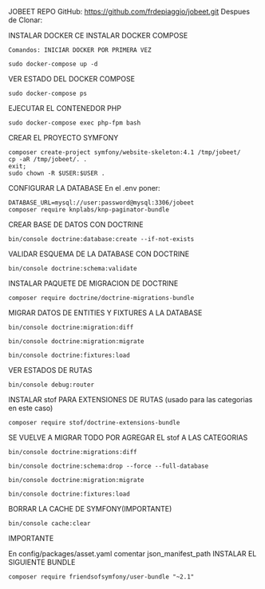 JOBEET
REPO GitHub: https://github.com/frdepiaggio/jobeet.git Despues de Clonar:

INSTALAR DOCKER CE INSTALAR DOCKER COMPOSE

	Comandos: INICIAR DOCKER POR PRIMERA VEZ

	sudo docker-compose up -d

VER ESTADO DEL DOCKER COMPOSE

	sudo docker-compose ps

EJECUTAR EL CONTENEDOR PHP

	sudo docker-compose exec php-fpm bash

CREAR EL PROYECTO SYMFONY

	composer create-project symfony/website-skeleton:4.1 /tmp/jobeet/
	cp -aR /tmp/jobeet/. .
	exit;
	sudo chown -R $USER:$USER .

CONFIGURAR LA DATABASE En el .env poner:

	DATABASE_URL=mysql://user:password@mysql:3306/jobeet
	composer require knplabs/knp-paginator-bundle

CREAR BASE DE DATOS CON DOCTRINE

	bin/console doctrine:database:create --if-not-exists

VALIDAR ESQUEMA DE LA DATABASE CON DOCTRINE

	bin/console doctrine:schema:validate

INSTALAR PAQUETE DE MIGRACION DE DOCTRINE

	composer require doctrine/doctrine-migrations-bundle

MIGRAR DATOS DE ENTITIES Y FIXTURES A LA DATABASE

	bin/console doctrine:migration:diff

	bin/console doctrine:migration:migrate

	bin/console doctrine:fixtures:load

VER ESTADOS DE RUTAS

	bin/console debug:router

INSTALAR stof PARA EXTENSIONES DE RUTAS (usado para las categorias en este caso)

	composer require stof/doctrine-extensions-bundle

SE VUELVE A MIGRAR TODO POR AGREGAR EL stof A LAS CATEGORIAS

	bin/console doctrine:migrations:diff

	bin/console doctrine:schema:drop --force --full-database

	bin/console doctrine:migration:migrate

	bin/console doctrine:fixtures:load

BORRAR LA CACHE DE SYMFONY(IMPORTANTE)

	bin/console cache:clear

IMPORTANTE

En config/packages/asset.yaml comentar json_manifest_path
INSTALAR EL SIGUIENTE BUNDLE

	composer require friendsofsymfony/user-bundle "~2.1"
